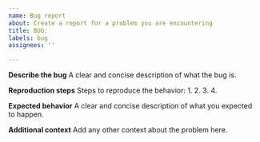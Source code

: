 ```yaml
---
name: Bug report
about: Create a report for a problem you are encountering
title: BUG: 
labels: bug
assignees: ''

---
```


**Describe the bug**
A clear and concise description of what the bug is.

**Reproduction steps**
Steps to reproduce the behavior:
1. 
2. 
3. 
4. 

**Expected behavior**
A clear and concise description of what you expected to happen.

**Additional context**
Add any other context about the problem here.
